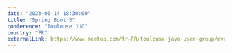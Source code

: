 ```yaml
---
date: "2023-06-14 18:30:00"
title: "Spring Boot 3"
conference: "Toulouse JUG"
country: "FR"
externalLink: https://www.meetup.com/fr-FR/toulouse-java-user-group/events/293988838/
---
```

